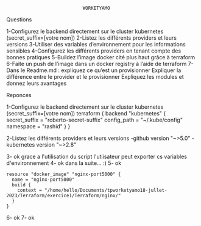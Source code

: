                                 WORKETYAMO
Questions


1-Configurez le backend directement sur le cluster kubernetes (secret_suffix=[votre nom])
2-Listez les différents providers et leurs versions
3-Utiliser des variables d’environnement pour les informations sensibles
4-Configurez les différents providers en tenant compte des bonnes pratiques
5-Buildez l’image docker cité plus haut grâce à terraform
6-Faite un push de l’image dans un docker registry à l’aide de terraform
7-Dans le Readme.md :
        expliquez ce qu’est un provisionner
        Expliquer la différence entre le provider et le provisionner
        Expliquez les modules et donnez leurs avantages




Reponces

1-Configurez le backend directement sur le cluster kubernetes (secret_suffix=[votre nom]) 
terraform {
  backend "kubernetes" {
	secret_suffix = "roberto-secret-suffix"
	config_path = "~/.kube/config"
	namespace = "rashid"
  }
}

2-Listez les différents providers et leurs versions 
	-github version "~>5.0"
	-kubernetes version "~>2.8"

3- ok grace  a l'utilisation du script l'utiisateur peut exporter cs variables d'environnement
4- ok dans la suite... :)
5- ok
	
	resource "docker_image" "nginx-port5000" {               
	  name = "nginx-port5000"
	  build {
	    context = "/home/hello/Documents/tpworketyamo18-jullet-2023/Terraform/exercice1/Terraform/nginx/"
	  }
	}


6- ok
7- ok
